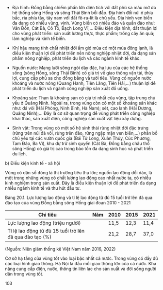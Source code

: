 - Địa hình: Đồng bằng chiếm phần lớn diện tích với đất phù sa màu mỡ do hệ thống sông Hồng và sông Thái Bình bồi đắp. Địa hình đồi núi ở phía bắc, rìa phía tây, tây nam với đất fê-ra-lít là chủ yếu. Địa hình ven biển đa dạng có nhiều vũng, vịnh. Vùng biển có nhiều đảo và quần đảo như: Vân Đồn, Cát Bà, Cô Tô, Bạch Long Vĩ,... Điều kiện địa hình, đất thuận lợi cho vùng phát triển: sản xuất lương thực, thực phẩm; trồng cây ăn quả; làm nghiệp và kinh tế biển.

- Khí hậu mang tính chất nhiệt đới ẩm gió mùa có một mùa đông lạnh, là điều kiện thuận lợi để phát triển nền nông nghiệp nhiệt đới, đa dạng sản phẩm nông nghiệp, phát triển du lịch và các ngành kinh tế khác.

- Nguồn nước: Mạng lưới sông ngòi dày đặc, hạ lưu của các hệ thống sông (sông Hồng, sông Thái Bình) có giá trị về giao thông vận tải, thủy lợi, cung cấp phù sa cho đồng bằng và tưới tiêu. Vùng có nguồn nước khoáng và nước nóng (Quang Hanh, Tiên Lãng, Tiên Hải,...) thuận lợi để phát triển du lịch và ngành công nghiệp sản xuất đồ uống.

- Khoáng sản: Than là khoáng sản có giá trị nhất của vùng, tập trung chủ yếu ở Quảng Ninh. Ngoài ra, trong vùng còn có một số khoáng sản khác như: đá vôi (Hải Phòng, Ninh Bình, Hà Nam); sét, cao lanh (Hải Dương, Quảng Ninh);... Đây là cơ sở quan trọng để vùng phát triển công nghiệp khai thác, sản xuất điện, công nghiệp sản xuất vật liệu xây dựng.

- Sinh vật: Trong vùng có một số hệ sinh thái rừng nhiệt đới đặc trưng (rừng trên núi đá vôi, rừng trên đảo, rừng ngập mặn ven biển,...) phân bố chủ yếu tại các vườn quốc gia (Bái Tử Long, Xuân Thủy, Cúc Phương, Tam Đảo, Ba Vì), khu dự trữ sinh quyển (Cát Bà, Đồng bằng châu thổ sông Hồng) có giá trị cao trong bảo tồn đa dạng sinh học và phát triển du lịch.

b) Điều kiện kinh tế - xã hội

Vùng có dân số đông là thị trường tiêu thụ lớn; nguồn lao động dồi dào, là một trong những vùng có chất lượng lao động cao nhất nước ta, có nhiều kinh nghiệm trong sản xuất. Đây là điều kiện thuận lợi để phát triển đa dạng nhiều ngành kinh tế và thu hút đầu tư.

Bảng 20.1. Lực lượng lao động và tỉ lệ lao động từ đủ 15 tuổi trở lên đã qua đào tạo của vùng Đồng bằng sông Hồng giai đoạn 2010 - 2021

| Chỉ tiêu | Năm | 2010 | 2015 | 2021 |
|----------|------|------|------|------|
| Lực lượng lao động (triệu người) | | 11,5 | 12,3 | 11,4 |
| Tỉ lệ lao động từ đủ 15 tuổi trở lên đã qua đào tạo (%) | | 21,2 | 28,7 | 37,0 |

(Nguồn: Niên giám thống kê Việt Nam năm 2016, 2022)

Cơ sở hạ tầng của vùng tốt vào loại bậc nhất cả nước. Trong vùng có đầy đủ các loại hình giao thông. Hà Nội là đầu mối giao thông lớn của cả nước. Khả năng cung cấp điện, nước, thông tin liên lạc cho sản xuất và đời sống người dân trong vùng tốt.

103